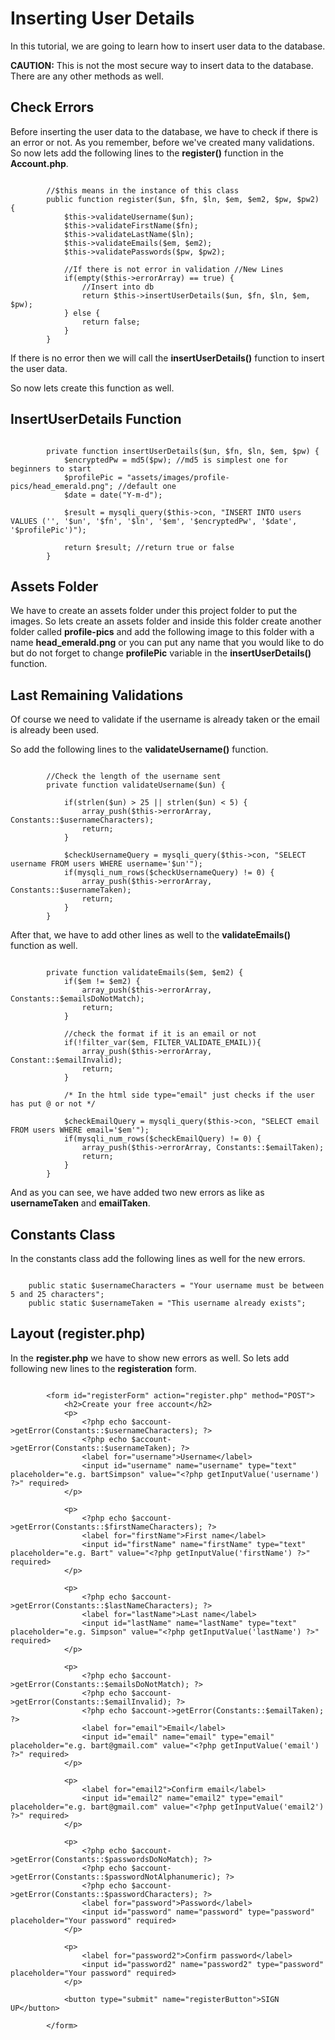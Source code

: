 # Inserting User Details

In this tutorial, we are going to learn how to insert user data to the database.

**CAUTION:** This is not the most secure way to insert data to the database. There are any other methods as well.

## Check Errors

Before inserting the user data to the database, we have to check if there is an error or not. As you remember, before we've created many validations. So now lets add the following lines to the **register()** function in the **Account.php**.

~~~~

		//$this means in the instance of this class
		public function register($un, $fn, $ln, $em, $em2, $pw, $pw2) {
			$this->validateUsername($un);
			$this->validateFirstName($fn);
			$this->validateLastName($ln);
			$this->validateEmails($em, $em2);
			$this->validatePasswords($pw, $pw2);

			//If there is not error in validation //New Lines
			if(empty($this->errorArray) == true) {
				//Insert into db
				return $this->insertUserDetails($un, $fn, $ln, $em, $pw);
			} else {
				return false;
			}
		}

~~~~
If there is no error then we will call the **insertUserDetails()** function to insert the user data.

So now lets create this function as well.

## InsertUserDetails Function

~~~~

		private function insertUserDetails($un, $fn, $ln, $em, $pw) {
			$encryptedPw = md5($pw); //md5 is simplest one for beginners to start
			$profilePic = "assets/images/profile-pics/head_emerald.png"; //default one
			$date = date("Y-m-d");

			$result = mysqli_query($this->con, "INSERT INTO users VALUES ('', '$un', '$fn', '$ln', '$em', '$encryptedPw', '$date', '$profilePic')");

			return $result; //return true or false
		}

~~~~

## Assets Folder

We have to create an assets folder under this project folder to put the images. So lets create an assets folder and inside this folder create another folder called **profile-pics** and add the following image to this folder with a name **head_emerald.png** or you can put any name that you would like to do but do not forget to change **profilePic** variable in the **insertUserDetails()** function.

## Last Remaining Validations

Of course we need to validate if the username is already taken or the email is already been used.

So add the following lines to the **validateUsername()** function.

~~~~

		//Check the length of the username sent
		private function validateUsername($un) {

			if(strlen($un) > 25 || strlen($un) < 5) {
				array_push($this->errorArray, Constants::$usernameCharacters);
				return;
			}

			$checkUsernameQuery = mysqli_query($this->con, "SELECT username FROM users WHERE username='$un'");
			if(mysqli_num_rows($checkUsernameQuery) != 0) {
				array_push($this->errorArray, Constants::$usernameTaken);
				return;
			}
		}

~~~~

After that, we have to add other lines as well to the **validateEmails()** function as well.

~~~~

		private function validateEmails($em, $em2) {
			if($em != $em2) {
				array_push($this->errorArray, Constants::$emailsDoNotMatch);
				return;
			}

			//check the format if it is an email or not
			if(!filter_var($em, FILTER_VALIDATE_EMAIL)){
				array_push($this->errorArray, Constant::$emailInvalid);
				return;
			}

			/* In the html side type="email" just checks if the user has put @ or not */

			$checkEmailQuery = mysqli_query($this->con, "SELECT email FROM users WHERE email='$em'");
			if(mysqli_num_rows($checkEmailQuery) != 0) {
				array_push($this->errorArray, Constants::$emailTaken);
				return;
			}
		}

~~~~

And as you can see, we have added two new errors as like as **usernameTaken** and **emailTaken**.

## Constants Class

In the constants class add the following lines as well for the new errors.

~~~~

	public static $usernameCharacters = "Your username must be between 5 and 25 characters";
	public static $usernameTaken = "This username already exists";

~~~~

## Layout (register.php)

In the **register.php** we have to show new errors as well. So lets add following new lines to the **registeration** form.

~~~~

		<form id="registerForm" action="register.php" method="POST">
			<h2>Create your free account</h2>
			<p>
				<?php echo $account->getError(Constants::$usernameCharacters); ?>
				<?php echo $account->getError(Constants::$usernameTaken); ?>
				<label for="username">Username</label>
				<input id="username" name="username" type="text" placeholder="e.g. bartSimpson" value="<?php getInputValue('username') ?>" required>
			</p>

			<p>
				<?php echo $account->getError(Constants::$firstNameCharacters); ?>
				<label for="firstName">First name</label>
				<input id="firstName" name="firstName" type="text" placeholder="e.g. Bart" value="<?php getInputValue('firstName') ?>" required>
			</p>

			<p>
				<?php echo $account->getError(Constants::$lastNameCharacters); ?>
				<label for="lastName">Last name</label>
				<input id="lastName" name="lastName" type="text" placeholder="e.g. Simpson" value="<?php getInputValue('lastName') ?>" required>
			</p>

			<p>
				<?php echo $account->getError(Constants::$emailsDoNotMatch); ?>
				<?php echo $account->getError(Constants::$emailInvalid); ?>
				<?php echo $account->getError(Constants::$emailTaken); ?>
				<label for="email">Email</label>
				<input id="email" name="email" type="email" placeholder="e.g. bart@gmail.com" value="<?php getInputValue('email') ?>" required>
			</p>

			<p>
				<label for="email2">Confirm email</label>
				<input id="email2" name="email2" type="email" placeholder="e.g. bart@gmail.com" value="<?php getInputValue('email2') ?>" required>
			</p>

			<p>
				<?php echo $account->getError(Constants::$passwordsDoNoMatch); ?>
				<?php echo $account->getError(Constants::$passwordNotAlphanumeric); ?>
				<?php echo $account->getError(Constants::$passwordCharacters); ?>
				<label for="password">Password</label>
				<input id="password" name="password" type="password" placeholder="Your password" required>
			</p>

			<p>
				<label for="password2">Confirm password</label>
				<input id="password2" name="password2" type="password" placeholder="Your password" required>
			</p>

			<button type="submit" name="registerButton">SIGN UP</button>
			
		</form>

~~~~

